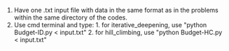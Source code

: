 1. Have one .txt input file with data in the same format as in the problems within the same directory of the codes.
2. Use cmd terminal and type: 1. for iterative_deepening, use "python Budget-ID.py < input.txt" 2. for hill_climbing, use "python Budget-HC.py < input.txt"
